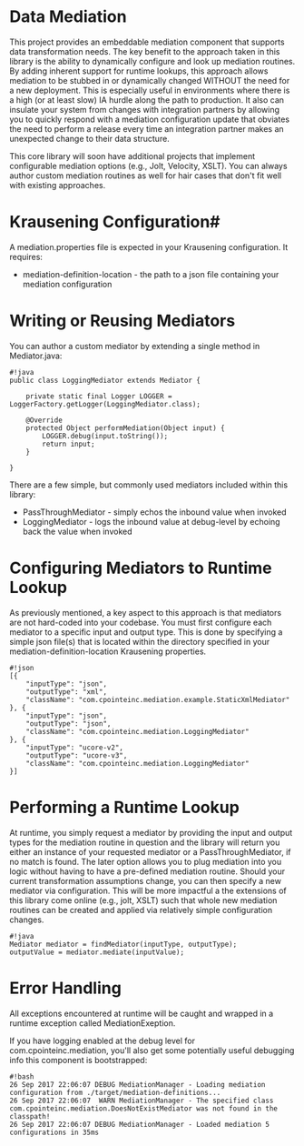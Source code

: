 # Data Mediation #
This project provides an embeddable mediation component that supports data transformation needs.  The key benefit to the approach taken in this library is the ability to dynamically configure and look up mediation routines.  By adding inherent support for runtime lookups, this approach allows mediation to be stubbed in or dynamically changed WITHOUT the need for a new deployment.  This is especially useful in environments where there is a high (or at least slow) IA hurdle along the path to production.  It also can insulate your system from changes with integration partners by allowing you to quickly respond with a mediation configuration update that obviates the need to perform a release every time an integration partner makes an unexpected change to their data structure.

This core library will soon have additional projects that implement configurable mediation options (e.g., Jolt, Velocity, XSLT).  You can always author custom mediation routines as well for hair cases that don't fit well with existing approaches.

# Krausening Configuration#
A mediation.properties file is expected in your Krausening configuration.  It requires:
* mediation-definition-location - the path to a json file containing your mediation configuration

# Writing or Reusing Mediators #
You can author a custom mediator by extending a single method in Mediator.java:
```
#!java
public class LoggingMediator extends Mediator {

    private static final Logger LOGGER = LoggerFactory.getLogger(LoggingMediator.class);

    @Override
    protected Object performMediation(Object input) {
        LOGGER.debug(input.toString());
        return input;
    }

}
```  

There are a few simple, but commonly used mediators included within this library:
* PassThroughMediator - simply echos the inbound value when invoked
* LoggingMediator - logs the inbound value at debug-level by echoing back the value when invoked

# Configuring Mediators to Runtime Lookup #
As previously mentioned, a key aspect to this approach is that mediators are not hard-coded into your codebase.  You must first configure each mediator to a specific input and output type.  This is done by specifying a simple json file(s) that is located within the directory specified in your mediation-definition-location Krausening properties.
```
#!json
[{
	"inputType": "json",
	"outputType": "xml",
	"className": "com.cpointeinc.mediation.example.StaticXmlMediator"
}, {
	"inputType": "json",
	"outputType": "json",
	"className": "com.cpointeinc.mediation.LoggingMediator"
}, {
	"inputType": "ucore-v2",
	"outputType": "ucore-v3",
	"className": "com.cpointeinc.mediation.LoggingMediator"
}]
```

# Performing a Runtime Lookup #
At runtime, you simply request a mediator by providing the input and output types for the mediation routine in question and the library will return you either an instance of your requested mediator or a PassThroughMediator, if no match is found.  The later option allows you to plug mediation into you logic without having to have a pre-defined mediation routine.  Should your current transformation assumptions change, you can then specify a new mediator via configuration.  This will be more impactful a the extensions of this library come online (e.g., jolt, XSLT) such that whole new mediation routines can be created and applied via relatively simple configuration changes. 
```
#!java
Mediator mediator = findMediator(inputType, outputType);
outputValue = mediator.mediate(inputValue);
```

# Error Handling #
All exceptions encountered at runtime will be caught and wrapped in a runtime exception called MediationExeption.

If you have logging enabled at the debug level for com.cpointeinc.mediation, you'll also get some potentially useful debugging info this component is bootstrapped:
```
#!bash
26 Sep 2017 22:06:07 DEBUG MediationManager - Loading mediation configuration from ./target/mediation-definitions...
26 Sep 2017 22:06:07  WARN MediationManager - The specified class com.cpointeinc.mediation.DoesNotExistMediator was not found in the classpath!
26 Sep 2017 22:06:07 DEBUG MediationManager - Loaded mediation 5 configurations in 35ms
```